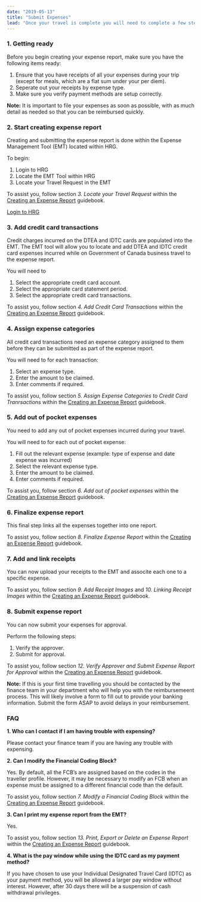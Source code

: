 ```yaml
---
date: "2019-05-13"
title: "Submit Expenses"
lead: "Once your travel is complete you will need to complete a few steps to correctly submit an expense report and get reimbursed."
---
```


<article class="content-left col-xs-12 col-sm-12 col-md-12">

<div class="card px-4 pt-4 my-4 bg-light">
    <div class="row">
        <div class="col-sm-8">

### 1. Getting ready

Before you begin creating your expense report, make sure you have the following items ready:
1. Ensure that you have receipts of all your expenses during your trip (except for meals, which are a flat sum under your per diem).
2. Seperate out your receipts by expense type. 
3. Make sure you verify payment methods are setup correctly.

**Note:** It is important to file your expenses as soon as possible, with as much detail as needed so that you can be reimbursed quickly. </div>
        <div class="col-sm-4">
            <p class="text-center">
            </p>
        </div>
    </div>
</div>

<div class="card px-4 pt-4 my-4 bg-light">
    <div class="row">
        <div class="col-sm-8">

### 2. Start creating expense report

Creating and submitting the expense report is done within the Expense Management Tool (EMT) located within HRG. 

To begin:
1. Login to HRG
2. Locate the EMT Tool within HRG
3. Locate your Travel Request in the EMT

To assist you, follow section *3. Locate your Travel Request* within the [Creating an Expense Report](https://hrg.exceedlms.com/student/activity/220777-creating-an-expense-report-ug) guidebook.
</div>
        <div class="col-sm-4">
            <p class="text-center">
                <a href="https://isuite6.hrgworldwide.com/gcportal/en-ca/sts.aspx"  class="btn btn-primary my-4 px-4" target="_blank">Login to HRG</a>
            </p>
        </div>
    </div>
</div>

<div class="card px-4 pt-4 my-4 bg-light">
    <div class="row">
        <div class="col-sm-8">

### 3. Add credit card transactions

Credit charges incurred on the DTEA and IDTC cards are populated into the EMT.  The EMT tool will allow you to locate and add DTEA and IDTC credit card expenses incurred while on Government of Canada business travel to the expense report.

You will need to
1. Select the appropriate credit card account.
2. Select the appropriate card statement period.
3. Select the appropriate credit card transactions.

To assist you, follow section *4. Add Credit Card Transactions* within the [Creating an Expense Report](https://hrg.exceedlms.com/student/activity/220777-creating-an-expense-report-ug) guidebook.
</div>
        <div class="col-sm-4">
            <p class="text-center">
            </p>
        </div>
    </div>
</div>

<div class="card px-4 pt-4 my-4 bg-light">
    <div class="row">
        <div class="col-sm-8">

### 4. Assign expense categories

All credit card transactions need an expense category assigned to them before they can be submitted as part of the expense report.

You will need to for each transaction:
1. Select an expense type.
2. Enter the amount to be claimed.
3. Enter comments if required.

To assist you, follow section *5. Assign Expense Categories to Credit Card Tranrsactions* within the [Creating an Expense Report](https://hrg.exceedlms.com/student/activity/220777-creating-an-expense-report-ug) guidebook.
</div>
        <div class="col-sm-4">
            <p class="text-center">
            </p>
        </div>
    </div>
</div>

<div class="card px-4 pt-4 my-4 bg-light">
    <div class="row">
        <div class="col-sm-8">

### 5. Add out of pocket expenses

You need to add any out of pocket expenses incurred during your travel.

You will need to for each out of pocket expense:
1. Fill out the relevant expense (example: type of expense and date expense was incurred)
2. Select the relevant expense type.
3. Enter the amount to be claimed.
4. Enter comments if required.

To assist you, follow section *6. Add out of pocket expenses* within the [Creating an Expense Report](https://hrg.exceedlms.com/student/activity/220777-creating-an-expense-report-ug) guidebook.
</div>
        <div class="col-sm-4">
            <p class="text-center">
            </p>
        </div>
    </div>
</div>

<div class="card px-4 pt-4 my-4 bg-light">
    <div class="row">
        <div class="col-sm-8">

### 6. Finalize expense report

This final step links all the expenses together into one report.

To assist you, follow section *8. Finalize Expense Report* within the [Creating an Expense Report](https://hrg.exceedlms.com/student/activity/220777-creating-an-expense-report-ug) guidebook.
</div>
        <div class="col-sm-4">
            <p class="text-center">
            </p>
        </div>
    </div>
</div>

<div class="card px-4 pt-4 my-4 bg-light">
    <div class="row">
        <div class="col-sm-8">

### 7. Add and link receipts

You can now upload your receipts to the EMT and associte each one to a specific expense.

To assist you, follow section *9. Add Receipt Images* and *10. Linking Receipt Images* within the [Creating an Expense Report](https://hrg.exceedlms.com/student/activity/220777-creating-an-expense-report-ug) guidebook.
</div>
        <div class="col-sm-4">
            <p class="text-center">
            </p>
        </div>
    </div>
</div>

<div class="card px-4 pt-4 my-4 bg-light">
    <div class="row">
        <div class="col-sm-8">

### 8. Submit expense report

You can now submit your expenses for approval.

Perform the following steps:
1. Verify the approver.
2. Submit for approval.

To assist you, follow section *12. Verify Approver and Submit Expense Report for Approval* within the [Creating an Expense Report](https://hrg.exceedlms.com/student/activity/220777-creating-an-expense-report-ug) guidebook.

**Note:** If this is your first time travelling you should be contacted by the finance team in your department who will help you with the reimbursemeent process.  This will likely involve a form to fill out to provide your banking information.  Submit the form ASAP to avoid delays in your reimbursement. 
</div>
        <div class="col-sm-4">
            <p class="text-center">
            </p>
        </div>
    </div>
</div>

<div class="card px-4 pt-4 my-4 bg-light">
    <div class="row">
        <div class="col-sm-8">

### FAQ

**1. Who can I contact if I am having trouble with expensing?**

Please contact your finance team if you are having any trouble with expensing.

**2. Can I modify the Financial Coding Block?**

Yes.  By default, all the FCB’s are assigned based on the codes in the traveller profile. However, it may be necessary to modify an FCB when an expense must be assigned to a different financial code than the default.

To assist you, follow section *7. Modify a Financial Coding Block* within the [Creating an Expense Report](https://hrg.exceedlms.com/student/activity/220777-creating-an-expense-report-ug) guidebook.

**3. Can I print my expense report from the EMT?**

Yes. 

To assist you, follow section *13. Print, Export or Delete an Expense Report* within the [Creating an Expense Report](https://hrg.exceedlms.com/student/activity/220777-creating-an-expense-report-ug) guidebook.

**4. What is the pay window while using the IDTC card as my payment method?**

If you have chosen to use your Individual Designated Travel Card (IDTC) as your payment method, you will be allowed a larger pay window without interest. However, after 30 days there will be a suspension of cash withdrawal privileges.

</div>
        <div class="col-sm-4">
            <p class="text-center">
            </p>
        </div>
    </div>
</div>
